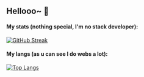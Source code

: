 ## Hellooo~ 👋



#### My stats (nothing special, I'm no stack developer):

[![GitHub Streak](http://github-readme-streak-stats.herokuapp.com?user=Ferenc1234&theme=dark&background=000000)](https://git.io/streak-stats)

#### My langs (as u can see I do webs a lot):

[![Top Langs](https://github-readme-stats.vercel.app/api/top-langs/?username=Ferenc1234&layout=compact&theme=vision-friendly-dark)](https://github.com/anuraghazra/github-readme-stats)
